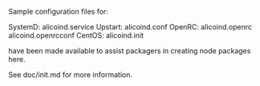 Sample configuration files for:

SystemD: alicoind.service
Upstart: alicoind.conf
OpenRC:  alicoind.openrc
         alicoind.openrcconf
CentOS:  alicoind.init

have been made available to assist packagers in creating node packages here.

See doc/init.md for more information.
